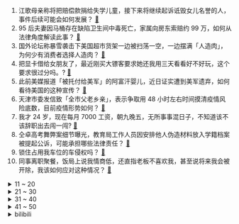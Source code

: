 1. 江歌母亲称将把赔偿款捐给失学儿童，接下来将继续起诉诋毁女儿名誉的人，事件后续可能会如何发展？ [:link:](https://www.zhihu.com/question/510870019)
2. 95 后夫妻因马桶存在缺陷卫生间中毒死亡，家属向房东索赔约 99 万，如何从法律角度解读此事？ [:link:](https://www.zhihu.com/question/509810209)
3. 国外论坛称暴雪袭击下美国超市货架一边被扫荡一空，一边摆满「人造肉」，为何少有消费者选择人造肉？ [:link:](https://www.zhihu.com/question/510783000)
4. 把显卡借给女朋友了，最近刚买大镖客要求她还我用三天看看好不好玩，这个要求很过分吗。? [:link:](https://www.zhihu.com/question/507433737)
5. 此前美媒报道「被托付给美军」的阿富汗婴儿，近日证实遭到美军遗弃，如何看待美国的这种宣传？ [:link:](https://www.zhihu.com/question/510856905)
6. 天津市委发信致「全市父老乡亲」，表示争取用 48 小时左右时间摸清疫情风险底数，目前疫情形势如何？ [:link:](https://www.zhihu.com/question/510823042)
7. 我才 24 岁，现在每月 7000 工资，朝九晚五，无所事事混日子，不知道该不该辞职出去闯一闯? [:link:](https://www.zhihu.com/question/510270065)
8. 仝卓高考舞弊案细节曝光，教育局工作人员因安排他人伪造材料放入学籍档案被提起公诉，可能承担哪些法律责任？ [:link:](https://www.zhihu.com/question/510875058)
9. 锁住占用我车位的车侵权吗？ [:link:](https://www.zhihu.com/question/21487868)
10. 同事离职聚餐，饭局上说我情商低，还直指老板不喜欢我，甚至说将来我会被开除，我该如何应对这种情况？ [:link:](https://www.zhihu.com/question/508894539)
<details>
<summary>11 ~ 20</summary>

11. 如何看待在大学机械就业群劝人转行计算机被秒移出群? [:link:](https://www.zhihu.com/question/510623982)
12. 我去峨眉山旅游峨眉山的猴子攻击我我一个左勾拳给猴子打晕了，算伤害野生动物吗? [:link:](https://www.zhihu.com/question/508534148)
13. 1 月 9 日消息美国累计新冠肺炎确诊病例超 6000 万例，这意味着什么？目前当地情况如何？ [:link:](https://www.zhihu.com/question/510740158)
14. 2022 LPL 春季赛 FPX 2:1 击败 RNG 取得开门红，如何评价这场比赛？ [:link:](https://www.zhihu.com/question/510873958)
15. 如何看待天键股份招股书披露，近半员工 2018、2019 年「自愿放弃」五险一金，不然公司无法盈利？ [:link:](https://www.zhihu.com/question/510347156)
16. 动画《英雄联盟双城之战》将出第二季，你有哪些预测和期待？ [:link:](https://www.zhihu.com/question/500384695)
17. 为什么现在的珠宝都有种廉价感，没这么精致？ [:link:](https://www.zhihu.com/question/509907361)
18. 大龄（29+）出去留学的人后来怎么样了，回过头看感触如何？ [:link:](https://www.zhihu.com/question/274185995)
19. 工资差不多的情况下，选 5 点半下班通勤 30 分钟单休，还是 6 点下班通勤一小时双休？ [:link:](https://www.zhihu.com/question/510275972)
20. 传小米新人入职不满一年就背 C 惹争议，大厂是否应该推出新人保护机制？如何设置更好？ [:link:](https://www.zhihu.com/question/510292378)
</details>
<details>
<summary>21 ~ 30</summary>

21. 2022 年春节放假安排公布，节前需连上七天，大家有哪些假期安排？ [:link:](https://www.zhihu.com/question/510302431)
22. 如何评价《雪中悍刀行》中的徐凤年？ [:link:](https://www.zhihu.com/question/467214214)
23. 如何看待小米 Mix Fold 手机价格「大跳水」，12 + 512GB 版比首发价降 4000 元？ [:link:](https://www.zhihu.com/question/510771920)
24. 如何评价《一年一度喜剧大赛》中金靖的表现？ [:link:](https://www.zhihu.com/question/505446340)
25. 教育部要求严禁高三上学期结束前结课备考，释放什么信号？ [:link:](https://www.zhihu.com/question/510751030)
26. 泉州基民花一万多买了 1314 只基金，如何评价这种投资方式？ [:link:](https://www.zhihu.com/question/510294040)
27. 如果给你1个亿，让你在活死人墓陪小龙女生活1年，你愿意吗？ [:link:](https://www.zhihu.com/question/509371379)
28. 找中介投核心期刊，一天就被通知录取，但目前见刊的文章与自己发表的文章不同，这是什么情况？ [:link:](https://www.zhihu.com/question/509964463)
29. 《超能一家人》撤档的原因是什么？ [:link:](https://www.zhihu.com/question/510064128)
30. 西安盒马因「操作台放有未清洗鸡蛋」等被立案查处，该事件起到了什么警示作用？ [:link:](https://www.zhihu.com/question/510494761)
</details>
<details>
<summary>31 ~ 40</summary>

31. 为啥今年一堆公司上DHT混动技术，之前为啥没人攻破今年就突然都攻破了，吉利奇瑞上汽长城都有了，咋回事？ [:link:](https://www.zhihu.com/question/436708194)
32. 苹果为什么值三万亿，不就是卖手机和笔记本吗？ [:link:](https://www.zhihu.com/question/509762042)
33. 调查称近七成青年结婚最看重房子，反映出哪些问题？你认为结婚时哪项物质基础最重要？ [:link:](https://www.zhihu.com/question/510099637)
34. 你曾被多少「伪天然」欺骗过？ [:link:](https://www.zhihu.com/question/510318103)
35. 如何快乐，很久没有开心的感觉了，每天白天精神恍惚，挺孤独，尤其在晚上非常难受，人生好像一眼能望到尽头？ [:link:](https://www.zhihu.com/question/510046237)
36. 如何证明圆周率中存在所有的 4 位数密码？ [:link:](https://www.zhihu.com/question/508499127)
37. 过年回家，有什么推荐买给家人的年货？ [:link:](https://www.zhihu.com/question/39873708)
38. 想入一台330标轴，有没有懂车帝给点建议？ [:link:](https://www.zhihu.com/question/509914002)
39. 现在才高一，就觉得自己考不上大学怎么办？ [:link:](https://www.zhihu.com/question/509661188)
40. 你见过哪些打着「天然」的名号，其实是智商税？ [:link:](https://www.zhihu.com/question/510318429)
</details>
<details>
<summary>41 ~ 50</summary>

41. 女生要主动追喜欢的男生吗？ [:link:](https://www.zhihu.com/question/483735742)
42. 你们最讨厌什么梗？ [:link:](https://www.zhihu.com/question/288682393)
43. 高中生可以11点睡4点起吗? [:link:](https://www.zhihu.com/question/510133397)
44. 《海贼王》第 1037 话五老星提到的长久未觉醒的果实会是哪一个恶魔果实？ [:link:](https://www.zhihu.com/question/510519208)
45. 一个人旅行是怎么样的体验？ [:link:](https://www.zhihu.com/question/505171642)
46. 工作和爱情你选哪一个? [:link:](https://www.zhihu.com/question/510363700)
47. 如何评价支付宝上只要 1.1 元就能保全年的出行意外险？ [:link:](https://www.zhihu.com/question/510342435)
48. 有哪些优秀的国产服饰品牌/潮牌值得推荐？ [:link:](https://www.zhihu.com/question/451185958)
49. 领导想让你离职，一般都会有哪些暗示？ [:link:](https://www.zhihu.com/question/459892253)
50. 如何看待动画《国王排名》在欧美网站 Imdb 和 mal 上评价极佳的情况？ [:link:](https://www.zhihu.com/question/510232540)
</details><details>
<summary>bilibili</summary>

1. 男人没了女人一起打游戏，就像自行车没有鱼鳃 [:link:](//www.bilibili.com/video/BV1bi4y197mF)
2. 和小可莉一起玩手指游戏吧 [:link:](//www.bilibili.com/video/BV1dD4y1F7y7)
3. 笑死！这是我今年吃过最离谱的泡面！！！ [:link:](//www.bilibili.com/video/BV1CY41187DP)
4. 《原神》剧情PV-「神女劈观」 [:link:](//www.bilibili.com/video/BV1kS4y1T7kK)
5. up主，你的脸疼吗？2021年10月新番吐槽打脸大总结！【泛式】 [:link:](//www.bilibili.com/video/BV18Y41187Ri)
6. 极度舒适！拿来救命的药，原来是这样在身体里释放的 [:link:](//www.bilibili.com/video/BV1bF411q7ue)
7. 文笔好的人如何靠颜值吃饭？【硬核狠人22】 [:link:](//www.bilibili.com/video/BV1934y1z7ZQ)
8. 我回来了，想和大家聊聊疫情后的世界，以及我的未来计划 [:link:](//www.bilibili.com/video/BV1KY411h7cq)
9. 【点亮渊下宫】全体泪目！ [:link:](//www.bilibili.com/video/BV1VR4y1g7Af)
10. 警长：奇怪？目标怎么消失了？ [:link:](//www.bilibili.com/video/BV1LT4y117Rq)
<details>
<summary>11 ~ 20</summary>

11. 【英雄联盟】呼唤 – 2022赛季CG [:link:](//www.bilibili.com/video/BV1yD4y1F7uC)
12. 仓鼠被迫打工，给黑心主人剥瓜子 [:link:](//www.bilibili.com/video/BV1pL411V7so)
13. 【原神】《神女劈观》京剧老生翻唱——猛⚡男️⚡炸️⚡庙 [:link:](//www.bilibili.com/video/BV1jF411q7p2)
14. 《颜值牛逼症》 这才是统一全球审美的老叔叔！ [:link:](//www.bilibili.com/video/BV1gr4y1U7Te)
15. 演员的蛋生（2） [:link:](//www.bilibili.com/video/BV1q3411e7G2)
16. 【STN快报特别篇】年度总结，看看你有没有错过我们最精彩的整活！ [:link:](//www.bilibili.com/video/BV1D3411e7uf)
17. 光环中的少年——二载(上) [:link:](//www.bilibili.com/video/BV1fL411F7T4)
18. 江歌案已宣判：在替刘鑫死后6年，她又被“好友刘鑫”狠狠捅了3刀！【看见平凡系列04】 [:link:](//www.bilibili.com/video/BV1gZ4y1S7pG)
19. 铃空RPG新作 |《昭和米国物语》首部正式预告片 [:link:](//www.bilibili.com/video/BV1T34y167Q9)
20. 好家伙，短短10秒让我愣住了两次 [:link:](//www.bilibili.com/video/BV1yR4y1u7sx)
</details>
<details>
<summary>21 ~ 30</summary>

21. 我把冬泳怪鸽做成了游戏，干就完啦奥利给！ [:link:](//www.bilibili.com/video/BV11u41127Pb)
22. 去景点帮女友拍照其实全程在自拍，回家之后... [:link:](//www.bilibili.com/video/BV1aT4y1m7RQ)
23. B友看我视频1890遍，只投5个币 [:link:](//www.bilibili.com/video/BV1yD4y1F7Xh)
24. 【罗翔】想成功先发疯！你以为现在传销那么简单吗？ [:link:](//www.bilibili.com/video/BV1Jm4y1X7Z2)
25. 【不愧是我】人菜瘾大！王冰冰终于“学会”花样滑冰了！ [:link:](//www.bilibili.com/video/BV1hY41187Vs)
26. 喜欢叫？ [:link:](//www.bilibili.com/video/BV1gP4y1J71T)
27. 同事这张看着就贵的PPT，原来都是学了这一招！【旁门左道】 [:link:](//www.bilibili.com/video/BV1ES4y1T7S6)
28. 鲁智深大闹五台山！《红楼》《水浒》梦幻联动？（P3大闹五台山） [:link:](//www.bilibili.com/video/BV19P4y1E7wW)
29. 【医学博士】一个方法解决全天不困 I 为什么咖啡越喝越困？ [:link:](//www.bilibili.com/video/BV1t3411e7PA)
30. 让82岁老戏迷爷爷看《神女劈观》 [:link:](//www.bilibili.com/video/BV1MT4y117f3)
</details>
<details>
<summary>31 ~ 40</summary>

31. 【胡先煦】是被公司毒哑了吗？！帅哥最近怎么不说话了？！！ [:link:](//www.bilibili.com/video/BV1NF411v7wx)
32. 当你的河南室友给你唱家有儿女 [:link:](//www.bilibili.com/video/BV1dY411a7wp)
33. 听君一席话，全是废话 5.0 ！！！ [:link:](//www.bilibili.com/video/BV1ER4y1g7jm)
34. 好可爱的狗...东西 [:link:](//www.bilibili.com/video/BV1ZP4y1E7pM)
35. “芜湖大司马”正式成为芜湖市政协委员，被安排在社科界别 [:link:](//www.bilibili.com/video/BV12u411U7qm)
36. 你见过四只猫同时揣手手吗？ [:link:](//www.bilibili.com/video/BV1Rb4y1n7t1)
37. 不告诉我妈的情况下，把她当女儿一整天，结果竟然…… [:link:](//www.bilibili.com/video/BV1UT4y127aR)
38. 你 要 冒 充 我 是 吧！ [:link:](//www.bilibili.com/video/BV16Y41187qe)
39. B站用户名演绎“氚疝钾”，呵tui，穿山甲。 [:link:](//www.bilibili.com/video/BV1NR4y1G7QY)
40. 瞬间泪目！致敬人民警察！ [:link:](//www.bilibili.com/video/BV1Hm4y1D72W)
</details>
<details>
<summary>41 ~ 50</summary>

41. 拒绝称体重的帝企鹅宝宝 [:link:](//www.bilibili.com/video/BV1aL4y1t7Rr)
42. 别喝牛奶了！来杯蟑螂奶吧 [:link:](//www.bilibili.com/video/BV1ju411U7q2)
43. 咸鱼界的天花板，吃一条咸鱼差点就破产了，但真的好吃 [:link:](//www.bilibili.com/video/BV1EY41187qB)
44. 雪 中 含 刀 行 [:link:](//www.bilibili.com/video/BV1dL411F7sT)
45. 朋友来印度了，带他一起吃肯德基。 [:link:](//www.bilibili.com/video/BV1eZ4y1S7LC)
46. 第一届电视剧“金鸭奖”，2021国产剧盘点！！ [:link:](//www.bilibili.com/video/BV1KT4y1m78T)
47. 【全明星】纸 团 战 争 [:link:](//www.bilibili.com/video/BV15m4y1D7zs)
48. 「初心永恒」——《崩坏3》S级觉醒角色「天元骑英」宣传PV [:link:](//www.bilibili.com/video/BV1hP4y1E7F3)
49. 兄弟反目！我们打了一架！ [:link:](//www.bilibili.com/video/BV1ha411q7ME)
50. 【电竞星快报】赛季未开节奏先来，今年也是元气满满的一年呢！（第四季01期） [:link:](//www.bilibili.com/video/BV1gr4y1v7Nn)
</details>
<details>
<summary>51 ~ 60</summary>

51. 哈哈哈，太草了！竟然真的把【卡其脱离太】做成了玩具 [:link:](//www.bilibili.com/video/BV1La411q7gN)
52. 探访NBA金州勇士球馆餐厅！拿VIP票干饭什么体验？帅小伙又来刷脸了 [:link:](//www.bilibili.com/video/BV1Y3411a7AM)
53. 【如月灰】原神-申鹤-雪山旅拍。当小姨真难。 [:link:](//www.bilibili.com/video/BV1Tb4y1H7eZ)
54. 那些年，我们被抢走的体育课。 [:link:](//www.bilibili.com/video/BV1Jr4y1v7yk)
55. 关于早餐的几个误区，你中招了几个？ [:link:](//www.bilibili.com/video/BV1Gb4y1H7Bz)
56. 小潮院长逼我发的（2） [:link:](//www.bilibili.com/video/BV1tP4y1E7p7)
57. 是不是你 [:link:](//www.bilibili.com/video/BV1yZ4y1S7M7)
58. 当你在海底打破鸡蛋时 [:link:](//www.bilibili.com/video/BV1Rr4y1m73H)
59. 2022年的第一把喜糖，来了！ [:link:](//www.bilibili.com/video/BV1344y1j7dL)
60. ohno [:link:](//www.bilibili.com/video/BV16u411U7AR)
</details>
<details>
<summary>61 ~ 70</summary>

61. 刻在中国人骨子里的浪漫 [:link:](//www.bilibili.com/video/BV1uR4y1G7vt)
62. 一月工资抽满命！破大防了兄弟们！戴魈面具来抽魈！ [:link:](//www.bilibili.com/video/BV1C34y1q7xU)
63. 一条龙秒杀三路兵线，卡时间释放主宰太离谱，新赛季野王的必修课 [:link:](//www.bilibili.com/video/BV1XS4y1Z7Qp)
64. ⚡无 伤 速 通 2021 鬼 畜 区⚡ [:link:](//www.bilibili.com/video/BV1dq4y1C7LW)
65. 46年前的今天，周恩来总理逝世，享年78岁！十里长街送总理，再回顾泪千行！ [:link:](//www.bilibili.com/video/BV1WL4y1b78W)
66. 14min解锁腰背柔韧轻松获得天鹅背 舒缓腰酸背痛 提升形体气质 |芭蕾舞演员亲授 [:link:](//www.bilibili.com/video/BV11Y411a7MK)
67. 上课看到学生鲨鱼夹发型好看，于是我迫不及待让孩子教我了 [:link:](//www.bilibili.com/video/BV1yu411U7LH)
68. 男子被举报藏毒，一查竟是吃毛鸡蛋附送的椒盐 [:link:](//www.bilibili.com/video/BV1C44y1j72P)
69. 30个陌生人一起睡，但夫妻禁止同床？！古代欧洲的床上秘密 · 世界床上史02 [:link:](//www.bilibili.com/video/BV1Ju411S758)
70. 当你挣钱后一口气花两万组装了一台电脑 [:link:](//www.bilibili.com/video/BV1ia411q7ED)
</details>
<details>
<summary>71 ~ 80</summary>

71. 亲兄弟能不能别算账 [:link:](//www.bilibili.com/video/BV1tZ4y1S7Rd)
72. 呼！哈！ [:link:](//www.bilibili.com/video/BV1Z3411Y7ks)
73. 【金星】金姐内心强大且温柔，总是毫不吝啬地夸奖有才之人~ [:link:](//www.bilibili.com/video/BV1RT4y127HZ)
74. 祖安花火泽丽！普攻伤害最低的ADC出现了！ [:link:](//www.bilibili.com/video/BV11P4y1E7Gf)
75. 【一拳超人之饿狼篇】剧场版（自制动画） [:link:](//www.bilibili.com/video/BV1tP4y1E71x)
76. 突袭测试男朋友智商 [:link:](//www.bilibili.com/video/BV1xR4y1g7dz)
77. 把超市里面全部饮料买回来混合！果然老了喝着都吃力了！ [:link:](//www.bilibili.com/video/BV1KR4y1g7x3)
78. 【前方高能】一人一乐队，低配还原周杰伦《本草纲目》 [:link:](//www.bilibili.com/video/BV1hR4y1u7D5)
79. 社 交 废 物 5 [:link:](//www.bilibili.com/video/BV1zY411a7pz)
80. 当你在MC里进行「天灾合约」!! [:link:](//www.bilibili.com/video/BV1X3411e7i7)
</details>
<details>
<summary>81 ~ 90</summary>

81. 如果我有分身术，一个守着家，一个陪着他…… [:link:](//www.bilibili.com/video/BV17q4y1y7v4)
82. 古猫丨考古界的海底捞船工程 [:link:](//www.bilibili.com/video/BV1h3411e7Ys)
83. 插画师这样卖出作品，说不定会血亏！ [:link:](//www.bilibili.com/video/BV1Hm4y1D7hC)
84. 女子好心将北京房子借好友住半年，收房时发现“家”没了 [:link:](//www.bilibili.com/video/BV12b4y1n77E)
85. 原来19年的冬天已经过去很久了， 感谢疫情中的逆行者 以凡人之躯比肩神明，致敬医护人员 ！ [:link:](//www.bilibili.com/video/BV1e3411e7Tu)
86. 谁 是 我 的 新 郎 😍 [:link:](//www.bilibili.com/video/BV1aT4y1m71P)
87. “我是人民的总服务员，要为人民服务而死。” [:link:](//www.bilibili.com/video/BV1fb4y1n7kT)
88. 大家好我是Ning，今天正式入驻B站啦！咱们好好掰扯掰扯！ [:link:](//www.bilibili.com/video/BV17u41127LN)
89. 你们都集过卡吗？ [:link:](//www.bilibili.com/video/BV1tr4y1v7J9)
90. 当广东人在广西旅游 [:link:](//www.bilibili.com/video/BV1mS4y1T7M6)
</details>
<details>
<summary>91 ~ 100</summary>

91. 《是一只鱼》我 超 喜 欢 他 的 [:link:](//www.bilibili.com/video/BV1nL4y1b7Zq)
92. 中医：我曾经用一把调味料，救了室友 [:link:](//www.bilibili.com/video/BV1934y1q7U5)
93. 震 撼 云 堇 一 整 年 ！ [:link:](//www.bilibili.com/video/BV1qY411a7Mw)
94. 【爆肝800+张原画】原神之刃！ [:link:](//www.bilibili.com/video/BV1gr4y1U71H)
95. 谁的学生时代没有一个像张欣怡一样的女生呢？ [:link:](//www.bilibili.com/video/BV1WL4y1b7cT)
96. 上海16元管饱自助，有鸡有鸭还有鱼，我宣布以后这里就是我的家！！！ [:link:](//www.bilibili.com/video/BV17P4y1E7yR)
97. 我遇到了疯狂的女粉丝？-读评论 [:link:](//www.bilibili.com/video/BV1Y3411a7Jr)
98. 御宝轩 厨子探店¥2？48 [:link:](//www.bilibili.com/video/BV1vD4y1F7Mu)
99. 【凉拌蒜薹】这不是海带！～年夜饭来点新花样…这个真的巨好吃 [:link:](//www.bilibili.com/video/BV19b4y1e79c)
100. 为了不让狗子打架，以后自己的蛋自己磕 [:link:](//www.bilibili.com/video/BV1CP4y1E7Yr)
</details></details>